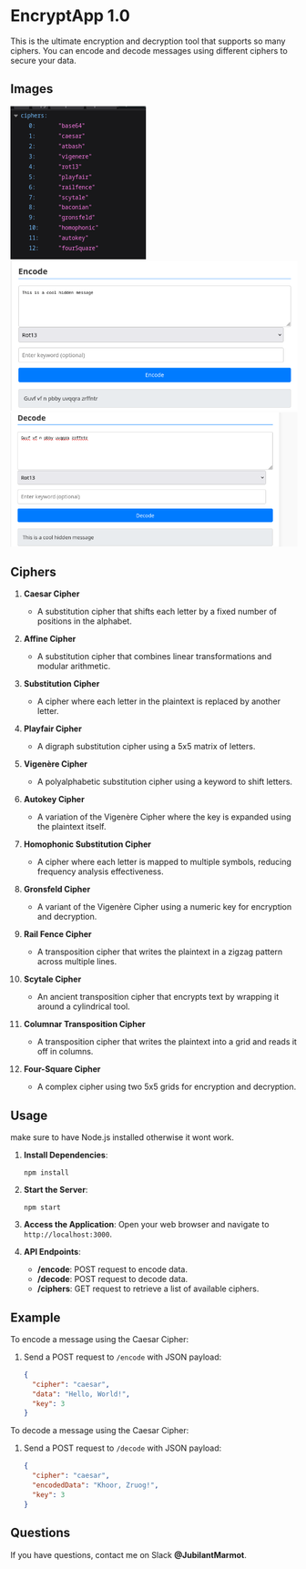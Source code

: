 # EncryptApp 1.0

This is the ultimate encryption and decryption tool that supports so many ciphers. You can encode and decode messages using different ciphers to secure your data.

## Images

![](./1.png)
![](./2.png)
![](./3.png)

## Ciphers

1. **Caesar Cipher**
   - A substitution cipher that shifts each letter by a fixed number of positions in the alphabet.

2. **Affine Cipher**
   - A substitution cipher that combines linear transformations and modular arithmetic.

3. **Substitution Cipher**
   - A cipher where each letter in the plaintext is replaced by another letter.

4. **Playfair Cipher**
   - A digraph substitution cipher using a 5x5 matrix of letters.

5. **Vigenère Cipher**
   - A polyalphabetic substitution cipher using a keyword to shift letters.

6. **Autokey Cipher**
   - A variation of the Vigenère Cipher where the key is expanded using the plaintext itself.

7. **Homophonic Substitution Cipher**
   - A cipher where each letter is mapped to multiple symbols, reducing frequency analysis effectiveness.

8. **Gronsfeld Cipher**
   - A variant of the Vigenère Cipher using a numeric key for encryption and decryption.

9. **Rail Fence Cipher**
   - A transposition cipher that writes the plaintext in a zigzag pattern across multiple lines.

10. **Scytale Cipher**
    - An ancient transposition cipher that encrypts text by wrapping it around a cylindrical tool.

11. **Columnar Transposition Cipher**
    - A transposition cipher that writes the plaintext into a grid and reads it off in columns.

12. **Four-Square Cipher**
    - A complex cipher using two 5x5 grids for encryption and decryption.

## Usage

make sure to have Node.js installed otherwise it wont work.

1. **Install Dependencies**:
   ```
   npm install
   ```

2. **Start the Server**:
   ```
   npm start
   ```

3. **Access the Application**:
   Open your web browser and navigate to `http://localhost:3000`.

4. **API Endpoints**:
   - **/encode**: POST request to encode data.
   - **/decode**: POST request to decode data.
   - **/ciphers**: GET request to retrieve a list of available ciphers.

## Example

To encode a message using the Caesar Cipher:
1. Send a POST request to `/encode` with JSON payload:
   ```json
   {
     "cipher": "caesar",
     "data": "Hello, World!",
     "key": 3
   }
   ```

To decode a message using the Caesar Cipher:
1. Send a POST request to `/decode` with JSON payload:
   ```json
   {
     "cipher": "caesar",
     "encodedData": "Khoor, Zruog!",
     "key": 3
   }
   ```

## Questions

If you have questions, contact me on Slack **@JubilantMarmot**.
